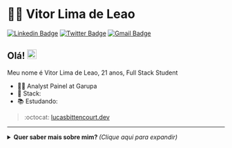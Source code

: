 # :man_technologist: Vitor Lima de Leao

[![Linkedin Badge](https://img.shields.io/badge/-LinkedIn-blue?style=for-the-badge&logo=Linkedin&logoColor=white&link=https://www.linkedin.com/in/vítor-lima-de-leão-6a4891209/)](https://www.linkedin.com/in/vítor-lima-de-leão-6a4891209/)
[![Twitter Badge](https://img.shields.io/badge/-Twitter-1ca0f1?style=for-the-badge&labelColor=1ca0f1&logo=twitter&logoColor=white&link=https://twitter.com/vitorleaox)](https://twitter.com/vitorleaox)
[![Gmail Badge](https://img.shields.io/badge/-Gmail-c14438?style=for-the-badge&logo=Gmail&logoColor=white&link=mailto:vitorleao144@gmail.com)](mailto:vitorleao144@gmail.com)

## Olá! <img src="https://github.com/lucasgdb/lucasgdb/blob/master/assets/hi.gif" width="22">

Meu nome é Vitor Lima de Leao, 21 anos, Full Stack Student

- :office_worker: Analyst Painel at Garupa
- :blue_heart: Stack: 
- :books: Estudando: 

> :octocat: [lucasbittencourt.dev](https://lucasbittencourt.dev)

---

<details>
  <summary> <b> Quer saber mais sobre mim? </b> <i>(Clique aqui para expandir)</i> </summary>
  <br>
  
  <a href="https://github.com/anuraghazra/github-readme-stats">
    <img align="center" src="https://github-readme-stats.vercel.app/api?username=lucasgdb&show_icons=true&count_private=true&theme=radical&hide=issues" />
  </a>
  
---
  
  <p align="center">
    <a href="https://github.com/ryo-ma/github-profile-trophy" align="center">
      <img align="center" src="https://github-profile-trophy.vercel.app/?theme=dracula&margin-w=8&column=6&username=lucasgdb" alt="Trophies" />
    </a>
  </p>

  ## Algumas Tecnologias

  ![HTML5](https://img.shields.io/badge/-HTML5-E34F26?style=flat-square&logo=html5&logoColor=white)
  ![CSS3](https://img.shields.io/badge/-CSS3-549FDE?style=flat-square&logo=css3&logoColor=white)
  ![JavaScript](https://img.shields.io/badge/-JavaScript-F7B93E?style=flat-square&logo=javascript&logoColor=fff)
  ![React](https://img.shields.io/badge/-React.js-45b8d8?style=flat-square&logo=react&logoColor=white)
  ![React Native](https://img.shields.io/badge/-React%20Native-45b8d8?style=flat-square&logo=react&logoColor=white)
  ![Nodejs](https://img.shields.io/badge/-Node.js-43853d?style=flat-square&logo=Node.js&logoColor=white)
  ![TypeScript](https://img.shields.io/badge/-TypeScript-0077C6?style=flat-square&logo=typescript&logoColor=fff)
  ![MySQL](https://img.shields.io/badge/-MySQL-00758F?style=flat-square&logo=mysql&logoColor=white)
  ![MongoDB](https://img.shields.io/badge/-MongoDB-13aa52?style=flat-square&logo=mongodb&logoColor=white)
  ![GraphQL](https://img.shields.io/badge/-GraphQL-E10098?style=flat-square&logo=graphql&logoColor=white)
  ![Docker](https://img.shields.io/badge/-Docker-46a2f1?style=flat-square&logo=docker&logoColor=white)
  ![Git](https://img.shields.io/badge/-Git-F05032?style=flat-square&logo=git&logoColor=white)
  ![npm](https://img.shields.io/badge/-NPM-CB3837?style=flat-square&logo=npm&logoColor=white)
  ![Styled Components](https://img.shields.io/badge/-Styled_Components-db7092?style=flat-square&logo=styled-components&logoColor=white)
  ![Insomnia](https://img.shields.io/badge/-Insomnia-5849BE?style=flat-square&logo=insomnia&logoColor=white)
  ![Postman](https://img.shields.io/badge/-Postman-FD602F?style=flat-square&logo=postman&logoColor=white)
  ![VSCode](https://img.shields.io/badge/-VSCode-0085D1?style=flat-square&logo=visual-studio-code&logoColor=white)
  ![Vercel](https://img.shields.io/badge/-Vercel-000?style=flat-square&logo=vercel&logoColor=white)
  ![Heroku](https://img.shields.io/badge/-Heroku-430098?style=flat-square&logo=heroku&logoColor=white)
  ![Amazon AWS](https://img.shields.io/badge/Amazon%20Web%20Services-232F3E?style=flat-square&logo=amazon-aws)
  ![Prettier](https://img.shields.io/badge/-Prettier-1A2B34?style=flat-square&logo=prettier&logoColor=white)
  ![Linux](https://img.shields.io/badge/-Linux-16C60C?style=flat-square&logo=linux&logoColor=white)
  ![Windows](https://img.shields.io/badge/-Windows-00ADEF?style=flat-square&logo=windows&logoColor=white)
  ![Jenkins](https://img.shields.io/badge/-Jenkins-064C62?style=flat-square&logo=jenkins&logoColor=white)
</details>
